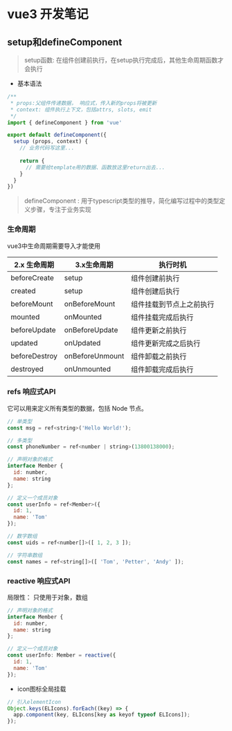 # vue3 开发笔记
## setup和defineComponent
> setup函数: 在组件创建前执行，在setup执行完成后，其他生命周期函数才会执行
* 基本语法
```js
/**
 * props:父组件传递数据， 响应式，传入新的props将被更新
 * context: 组件执行上下文，包括attrs, slots, emit
 */
import { defineComponent } from 'vue'

export default defineComponent({
  setup (props, context) {
    // 业务代码写这里...
    
    return {
      // 需要给template用的数据、函数放这里return出去...
    }
  }
})
```
> defineComponent : 用于typescript类型的推导，简化编写过程中的类型定义步骤，专注于业务实现
### 生命周期
vue3中生命周期需要导入才能使用

2.x 生命周期|3.x生命周期|执行时机
--|--|--
beforeCreate|	setup|	组件创建前执行
created| setup|	组件创建后执行
beforeMount|	onBeforeMount|	组件挂载到节点上之前执行
mounted|	onMounted|	组件挂载完成后执行
beforeUpdate|	onBeforeUpdate|	组件更新之前执行
updated|	onUpdated|	组件更新完成之后执行
beforeDestroy|	onBeforeUnmount|	组件卸载之前执行
destroyed|	onUnmounted|	组件卸载完成后执行

### refs 响应式API
它可以用来定义所有类型的数据，包括 Node 节点。
```js
// 单类型
const msg = ref<string>('Hello World!');

// 多类型
const phoneNumber = ref<number | string>(13800138000);

// 声明对象的格式
interface Member {
  id: number,
  name: string
};

// 定义一个成员对象
const userInfo = ref<Member>({
  id: 1,
  name: 'Tom'
});

// 数字数组
const uids = ref<number[]>([ 1, 2, 3 ]);

// 字符串数组
const names = ref<string[]>([ 'Tom', 'Petter', 'Andy' ]);
```
### reactive 响应式API
局限性： 只使用于对象，数组
```js
// 声明对象的格式
interface Member {
  id: number,
  name: string
};

// 定义一个成员对象
const userInfo: Member = reactive({
  id: 1,
  name: 'Tom'
});
```

* icon图标全局挂载
```js
// 引入elementIcon
Object.keys(ELIcons).forEach((key) => {
  app.component(key, ELIcons[key as keyof typeof ELIcons]);
});
```